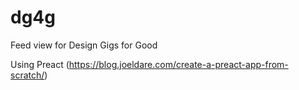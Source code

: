# dg4g

Feed view for Design Gigs for Good

Using Preact (https://blog.joeldare.com/create-a-preact-app-from-scratch/)
